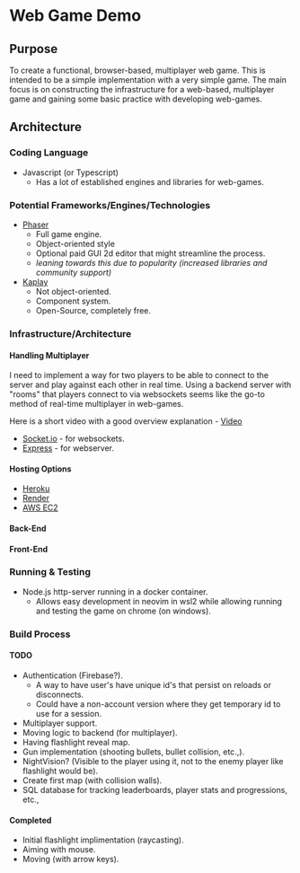 # Web Game Demo

## Purpose

To create a functional, browser-based, multiplayer web game.
This is intended to be a simple implementation with a very simple game.
The main focus is on constructing the infrastructure for a web-based, multiplayer game and gaining some basic practice with developing web-games.

## Architecture

### Coding Language

- Javascript (or Typescript)
  - Has a lot of established engines and libraries for web-games.

### Potential Frameworks/Engines/Technologies

- [Phaser](https://phaser.io/)
  - Full game engine.
  - Object-oriented style
  - Optional paid GUI 2d editor that might streamline the process.
  - _leaning towards this due to popularity (increased libraries and community support)_
- [Kaplay](https://kaplayjs.com/)
  - Not object-oriented.
  - Component system.
  - Open-Source, completely free.

### Infrastructure/Architecture

#### Handling Multiplayer

I need to implement a way for two players to be able to connect to the server and play against each other in real time. Using a backend server with "rooms" that players connect to via websockets seems like the go-to method of real-time multiplayer in web-games.

Here is a short video with a good overview explanation - [Video](https://www.youtube.com/watch?v=1fjICYqfUG4)

- [Socket.io](https://socket.io/) - for websockets.
- [Express](https://expressjs.com/) - for webserver.

#### Hosting Options

- [Heroku](https://www.heroku.com/home)
- [Render](https://render.com/)
- [AWS EC2](https://aws.amazon.com/ec2/)

#### Back-End

#### Front-End

### Running & Testing

- Node.js http-server running in a docker container.
  - Allows easy development in neovim in wsl2 while allowing running and testing the game on chrome (on windows).

### Build Process

#### TODO

- Authentication (Firebase?).
  - A way to have user's have unique id's that persist on reloads or disconnects.
  - Could have a non-account version where they get temporary id to use for a session.
- Multiplayer support.
- Moving logic to backend (for multiplayer).
- Having flashlight reveal map.
- Gun implementation (shooting bullets, bullet collision, etc.,).
- NightVision? (Visible to the player using it, not to the enemy player like flashlight would be).
- Create first map (with collision walls).
- SQL database for tracking leaderboards, player stats and progressions, etc.,

#### Completed

- Initial flashlight implimentation (raycasting).
- Aiming with mouse.
- Moving (with arrow keys).
